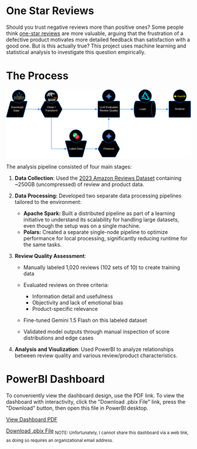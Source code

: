 # One Star Reviews

Should you trust negative reviews more than positive ones? Some people think
[one-star reviews](https://near.blog/read-the-one-star-reviews/) are more
valuable, arguing that the frustration of a defective product motivates more
detailed feedback than satisfaction with a good one. But is this actually true?
This project uses machine learning and statistical analysis to investigate this
question empirically.

# The Process

![flow-chart](../media/flow-chart.svg)

The analysis pipeline consisted of four main stages:

1. **Data Collection**: Used the
   [2023 Amazon Reviews Dataset](https://amazon-reviews-2023.github.io/)
   containing ~250GB (uncompressed) of review and product data.

2. **Data Processing:** Developed two separate data processing pipelines
   tailored to the environment:

   - **Apache Spark:** Built a distributed pipeline as part of a learning
     initiative to understand its scalability for handling large datasets, even
     though the setup was on a single machine.
   - **Polars:** Created a separate single-node pipeline to optimize performance
     for local processing, significantly reducing runtime for the same tasks.

3. **Review Quality Assessment**:

   - Manually labeled 1,020 reviews (102 sets of 10) to create training data
   - Evaluated reviews on three criteria:

     - Information detail and usefulness
     - Objectivity and lack of emotional bias
     - Product-specific relevance

   - Fine-tuned Gemini 1.5 Flash on this labeled dataset
   - Validated model outputs through manual inspection of score distributions
     and edge cases

4. **Analysis and Visulization**: Used PowerBI to analyze relationships between
   review quality and various review/product characteristics.

# PowerBI Dashboard

To conveniently view the dashboard design, use the PDF link. To view the
dashboard with interactivity, click the "Download .pbix File" link, press the
"Download" button, then open this file in PowerBI desktop.

[View Dashboard PDF](../media/one-star-reviews.pdf)

[Download .pbix File](https://www.dropbox.com/scl/fi/omwsoelh6q57ut1kmm8dx/one-star-reviews.pbix?rlkey=pp09wg37vu2iblrgsgc1lnt72&st=4w871h8x&dl=0)
<sub>NOTE: Unfortunately, I cannot share this dashboard via a web link, as doing
so requires an organizational email address.</sub>

